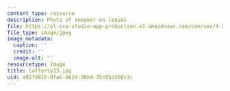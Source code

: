 ```yaml
---
content_type: resource
description: Photo of sneaker on leaves
file: https://ol-ocw-studio-app-production.s3.amazonaws.com/courses/4-341-introduction-to-photography-fall-2002/e02fd01b9fa60e2d38b435c05d360c3c_lafferty13.jpg
file_type: image/jpeg
image_metadata:
  caption: ''
  credit: ''
  image-alt: ''
resourcetype: Image
title: lafferty13.jpg
uid: e02fd01b-9fa6-0e2d-38b4-35c05d360c3c
---
```

